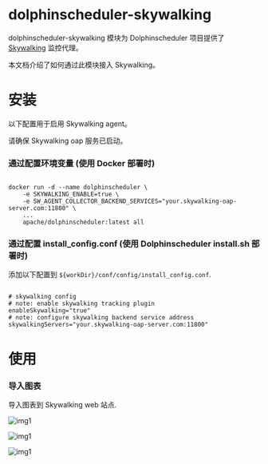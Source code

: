 
dolphinscheduler-skywalking
=============================

dolphinscheduler-skywalking 模块为 Dolphinscheduler 项目提供了 [Skywalking](https://skywalking.apache.org/) 监控代理。

本文档介绍了如何通过此模块接入 Skywalking。

# 安装

以下配置用于启用 Skywalking agent。

请确保 Skywalking oap 服务已启动。

### 通过配置环境变量 (使用 Docker 部署时)

```shell

docker run -d --name dolphinscheduler \
    -e SKYWALKING_ENABLE=true \
    -e SW_AGENT_COLLECTOR_BACKEND_SERVICES="your.skywalking-oap-server.com:11800" \
    ...
    apache/dolphinscheduler:latest all

```

### 通过配置 install_config.conf (使用 Dolphinscheduler install.sh 部署时)

添加以下配置到 `${workDir}/conf/config/install_config.conf`.

```properties

# skywalking config
# note: enable skywalking tracking plugin
enableSkywalking="true"
# note: configure skywalking backend service address
skywalkingServers="your.skywalking-oap-server.com:11800"

```

# 使用

### 导入图表

导入图表到 Skywalking web 站点.

![img1](./dashboard/import-dashboard-1.jpg)

![img1](./dashboard/import-dashboard-2.jpg)

![img1](./dashboard/import-dashboard-3.jpg)
